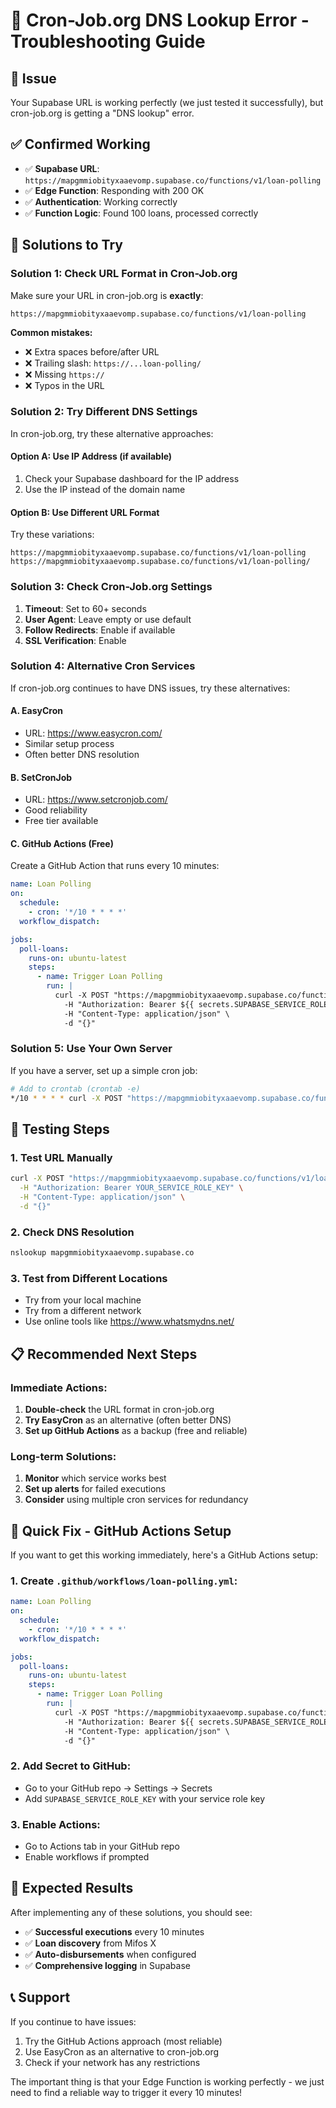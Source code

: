 # 🔧 Cron-Job.org DNS Lookup Error - Troubleshooting Guide

## 🎯 Issue
Your Supabase URL is working perfectly (we just tested it successfully), but cron-job.org is getting a "DNS lookup" error.

## ✅ Confirmed Working
- ✅ **Supabase URL**: `https://mapgmmiobityxaaevomp.supabase.co/functions/v1/loan-polling`
- ✅ **Edge Function**: Responding with 200 OK
- ✅ **Authentication**: Working correctly
- ✅ **Function Logic**: Found 100 loans, processed correctly

## 🔧 Solutions to Try

### Solution 1: Check URL Format in Cron-Job.org
Make sure your URL in cron-job.org is **exactly**:
```
https://mapgmmiobityxaaevomp.supabase.co/functions/v1/loan-polling
```

**Common mistakes:**
- ❌ Extra spaces before/after URL
- ❌ Trailing slash: `https://...loan-polling/`
- ❌ Missing `https://`
- ❌ Typos in the URL

### Solution 2: Try Different DNS Settings
In cron-job.org, try these alternative approaches:

#### Option A: Use IP Address (if available)
1. Check your Supabase dashboard for the IP address
2. Use the IP instead of the domain name

#### Option B: Use Different URL Format
Try these variations:
```
https://mapgmmiobityxaaevomp.supabase.co/functions/v1/loan-polling
https://mapgmmiobityxaaevomp.supabase.co/functions/v1/loan-polling/
```

### Solution 3: Check Cron-Job.org Settings
1. **Timeout**: Set to 60+ seconds
2. **User Agent**: Leave empty or use default
3. **Follow Redirects**: Enable if available
4. **SSL Verification**: Enable

### Solution 4: Alternative Cron Services
If cron-job.org continues to have DNS issues, try these alternatives:

#### A. EasyCron
- URL: https://www.easycron.com/
- Similar setup process
- Often better DNS resolution

#### B. SetCronJob
- URL: https://www.setcronjob.com/
- Good reliability
- Free tier available

#### C. GitHub Actions (Free)
Create a GitHub Action that runs every 10 minutes:
```yaml
name: Loan Polling
on:
  schedule:
    - cron: '*/10 * * * *'
  workflow_dispatch:

jobs:
  poll-loans:
    runs-on: ubuntu-latest
    steps:
      - name: Trigger Loan Polling
        run: |
          curl -X POST "https://mapgmmiobityxaaevomp.supabase.co/functions/v1/loan-polling" \
            -H "Authorization: Bearer ${{ secrets.SUPABASE_SERVICE_ROLE_KEY }}" \
            -H "Content-Type: application/json" \
            -d "{}"
```

### Solution 5: Use Your Own Server
If you have a server, set up a simple cron job:
```bash
# Add to crontab (crontab -e)
*/10 * * * * curl -X POST "https://mapgmmiobityxaaevomp.supabase.co/functions/v1/loan-polling" -H "Authorization: Bearer YOUR_SERVICE_ROLE_KEY" -H "Content-Type: application/json" -d "{}"
```

## 🧪 Testing Steps

### 1. Test URL Manually
```bash
curl -X POST "https://mapgmmiobityxaaevomp.supabase.co/functions/v1/loan-polling" \
  -H "Authorization: Bearer YOUR_SERVICE_ROLE_KEY" \
  -H "Content-Type: application/json" \
  -d "{}"
```

### 2. Check DNS Resolution
```bash
nslookup mapgmmiobityxaaevomp.supabase.co
```

### 3. Test from Different Locations
- Try from your local machine
- Try from a different network
- Use online tools like https://www.whatsmydns.net/

## 📋 Recommended Next Steps

### Immediate Actions:
1. **Double-check** the URL format in cron-job.org
2. **Try EasyCron** as an alternative (often better DNS)
3. **Set up GitHub Actions** as a backup (free and reliable)

### Long-term Solutions:
1. **Monitor** which service works best
2. **Set up alerts** for failed executions
3. **Consider** using multiple cron services for redundancy

## 🎯 Quick Fix - GitHub Actions Setup

If you want to get this working immediately, here's a GitHub Actions setup:

### 1. Create `.github/workflows/loan-polling.yml`:
```yaml
name: Loan Polling
on:
  schedule:
    - cron: '*/10 * * * *'
  workflow_dispatch:

jobs:
  poll-loans:
    runs-on: ubuntu-latest
    steps:
      - name: Trigger Loan Polling
        run: |
          curl -X POST "https://mapgmmiobityxaaevomp.supabase.co/functions/v1/loan-polling" \
            -H "Authorization: Bearer ${{ secrets.SUPABASE_SERVICE_ROLE_KEY }}" \
            -H "Content-Type: application/json" \
            -d "{}"
```

### 2. Add Secret to GitHub:
- Go to your GitHub repo → Settings → Secrets
- Add `SUPABASE_SERVICE_ROLE_KEY` with your service role key

### 3. Enable Actions:
- Go to Actions tab in your GitHub repo
- Enable workflows if prompted

## 🎉 Expected Results

After implementing any of these solutions, you should see:
- ✅ **Successful executions** every 10 minutes
- ✅ **Loan discovery** from Mifos X
- ✅ **Auto-disbursements** when configured
- ✅ **Comprehensive logging** in Supabase

## 📞 Support

If you continue to have issues:
1. Try the GitHub Actions approach (most reliable)
2. Use EasyCron as an alternative to cron-job.org
3. Check if your network has any restrictions

The important thing is that your Edge Function is working perfectly - we just need to find a reliable way to trigger it every 10 minutes!



